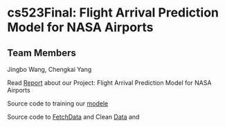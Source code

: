 # cs523Final: Flight Arrival Prediction Model for NASA Airports
## Team Members
Jingbo Wang, Chengkai Yang

Read [Report](https://github.com/NullPointer-coder/cs523Final/blob/2820f2a0fce650fb3429ad2424190c4802643ef0/CS523%20Report%20Chengkai_Jingbo%20Deep%20Learning.pdf) about our Project: Flight Arrival Prediction Model for NASA Airports

Source code to training our [modele](https://github.com/NullPointer-coder/cs523Final/blob/8dc11cc6f23fe013b4c792dce18cc40ae6a5f7fe/NASA_Airport_Arrival_CatBoost-2.ipynb)

Source code to [FetchData](https://github.com/NullPointer-coder/cs523Final/blob/8dc11cc6f23fe013b4c792dce18cc40ae6a5f7fe/fetchData.py) and  Clean [Data](https://github.com/NullPointer-coder/cs523Final/blob/8dc11cc6f23fe013b4c792dce18cc40ae6a5f7fe/cleanFUSERData.ipynb) and 
